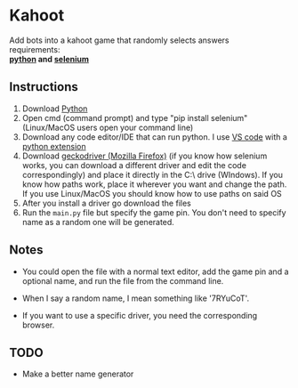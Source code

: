 # Kahoot
Add bots into a kahoot game that randomly selects answers  
requirements:\
**[python](https:\\www.python.org) and [selenium](https://pypi.org/project/selenium/)**

Instructions
------------------------------------------  
   1.  Download [Python](https://www.python.org/downloads/)
   2.  Open cmd (command prompt) and type "pip install selenium" (Linux/MacOS users open your command line)
   3.  Download any code editor/IDE that can run python. I use [VS code](https://code.visualstudio.com/) with a [python extension](https://code.visualstudio.com/docs/languages/python)  
   4.  Download [geckodriver (Mozilla Firefox)](https://github.com/mozilla/geckodriver/releases) (if you know how selenium works, you can download a different driver and edit the code correspondingly) and place it directly in the C:\ drive (WIndows). If you know how paths work, place it wherever you want and change the path. If you use Linux/MacOS you should know how to use paths on said OS
   5.  After you install a driver go download the files
   8.  Run the `main.py` file but specify the game pin. You don't need to specify name as a random one will be generated.

Notes
------------------------------------------  

 - You could open the file with a normal text editor, add the game pin and a optional name, and run the file from the command line.

 - When I say a random name, I mean something like '7RYuCoT'.

 - If you want to use a specific driver, you need the corresponding browser.


TODO
------------------------------------------

 - Make a better name generator

